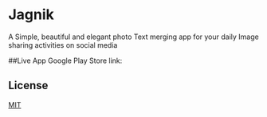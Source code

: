 # Jagnik

A Simple, beautiful and elegant photo Text merging app for your daily Image sharing activities on social media

##Live App
Google Play Store link:

## License
[MIT](https://choosealicense.com/licenses/mit/)